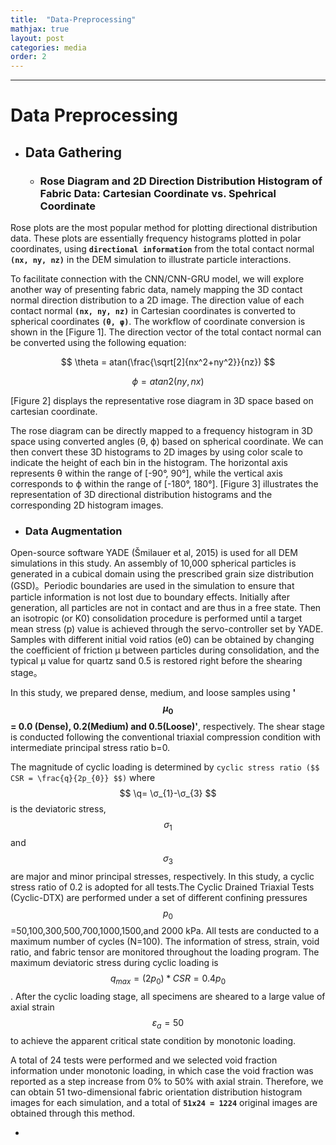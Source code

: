 ```yaml
---
title:  "Data-Preprocessing"
mathjax: true
layout: post
categories: media
order: 2
---
```


---

# Data Preprocessing

* ## **Data Gathering**

  * ### **Rose Diagram and 2D Direction Distribution Histogram of Fabric Data: Cartesian Coordinate vs. Spehrical Coordinate**
 
Rose plots are the most popular method for plotting directional distribution data. These plots are essentially frequency histograms plotted in polar coordinates, using **`directional information`** from the total contact normal **`(nx, ny, nz)`** in the DEM simulation to illustrate particle interactions.

To facilitate connection with the CNN/CNN-GRU model, we will explore another way of presenting fabric data, namely mapping the 3D contact normal direction distribution to a 2D image. The direction value of each contact normal **`(nx, ny, nz)`** in Cartesian coordinates is converted to spherical coordinates **`(θ, φ)`**. The workflow of coordinate conversion is shown in the [Figure 1]. The direction vector of the total contact normal can be converted using the following equation:

$$ \theta = atan(\frac{\sqrt[2]{nx^2+ny^2}}{nz}) $$

$$ \phi = atan2(ny,nx) $$

[Figure 2] displays the representative rose diagram in 3D space based on cartesian coordinate. 

The rose diagram can be directly mapped to a frequency histogram in 3D space using converted angles (θ, ϕ) based on spherical coordinate. We can then convert these 3D histograms to 2D images by using color scale to indicate the height of each bin in the histogram. The horizontal axis represents θ within the range of [-90°, 90°], while the vertical axis corresponds to ϕ within the range of [-180°, 180°]. [Figure 3] illustrates the representation of 3D directional distribution histograms and the corresponding 2D histogram images.

  * ### **Data Augmentation**
    
Open-source software YADE (Šmilauer et al, 2015) is used for all DEM simulations in this study. An assembly of 10,000 spherical particles is generated in a cubical domain using the prescribed grain size distribution (GSD)。Periodic boundaries are used in the simulation to ensure that particle information is not lost due to boundary effects. Initially after generation, all particles are not in contact and are thus in a free state. Then an isotropic (or K0) consolidation procedure is performed until a target mean stress (p) value is achieved through the servo-controller set by YADE. Samples with different initial void ratios (e0) can be obtained by changing the coefficient of friction μ between particles during consolidation, and the typical μ value for quartz sand 0.5 is restored right before the shearing stage。 

In this study, we prepared dense, medium, and loose samples using **'$$ μ_{0} $$ = 0.0 (Dense), 0.2(Medium) and 0.5(Loose)'**, respectively. The shear stage is conducted following the conventional triaxial compression condition with intermediate principal stress ratio b=0. 

The magnitude of cyclic loading is determined by `cyclic stress ratio ($$ CSR = \frac{q}{2p_{0}} $$)` where $$ \q= \σ_{1}-\σ_{3} $$ is the deviatoric stress, $$ σ_{1} $$ and $$ σ_{3} $$  are major and minor principal stresses, respectively. In this study, a cyclic stress ratio of 0.2 is adopted for all tests.The Cyclic Drained Triaxial Tests (Cyclic-DTX) are performed under a set of different confining pressures $$ p_{0} $$=50,100,300,500,700,1000,1500,and 2000 kPa. All tests are conducted to a maximum number of cycles (N=100). The information of stress, strain, void ratio, and fabric tensor are monitored throughout the loading program. The maximum deviatoric stress during cyclic loading is $$ q_{max}=(2p_{0})*CSR = 0.4p_{0} $$. After the cyclic loading stage, all specimens are sheared to a large value of axial strain $$ ε_{a} = 50% $$ to achieve the apparent critical state condition by monotonic loading. 

A total of 24 tests were performed and we selected void fraction information under monotonic loading, in which case the void fraction was reported as a step increase from 0% to 50% with axial strain. Therefore, we can obtain 51 two-dimensional fabric orientation distribution histogram images for each simulation, and a total of **`51x24 = 1224`** original images are obtained through this method. 

* 
